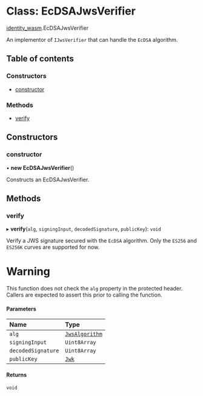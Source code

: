 # Class: EcDSAJwsVerifier

[identity\_wasm](../modules/identity_wasm.md).EcDSAJwsVerifier

An implementor of `IJwsVerifier` that can handle the
`EcDSA` algorithm.

## Table of contents

### Constructors

- [constructor](identity_wasm.EcDSAJwsVerifier.md#constructor)

### Methods

- [verify](identity_wasm.EcDSAJwsVerifier.md#verify)

## Constructors

### constructor

• **new EcDSAJwsVerifier**()

Constructs an EcDSAJwsVerifier.

## Methods

### verify

▸ **verify**(`alg`, `signingInput`, `decodedSignature`, `publicKey`): `void`

Verify a JWS signature secured with the `EcDSA` algorithm.
Only the `ES256` and `ES256K` curves are supported for now.

# Warning

This function does not check the `alg` property in the protected header. Callers are expected to assert this
prior to calling the function.

#### Parameters

| Name | Type |
| :------ | :------ |
| `alg` | [`JwsAlgorithm`](../enums/jose_jws_algorithm.JwsAlgorithm.md) |
| `signingInput` | `Uint8Array` |
| `decodedSignature` | `Uint8Array` |
| `publicKey` | [`Jwk`](identity_wasm.Jwk.md) |

#### Returns

`void`
